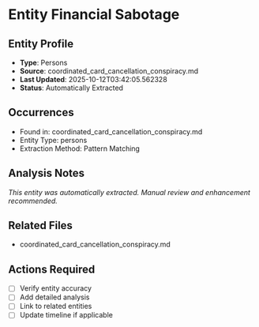 # Entity Financial Sabotage

## Entity Profile
- **Type**: Persons
- **Source**: coordinated_card_cancellation_conspiracy.md
- **Last Updated**: 2025-10-12T03:42:05.562328
- **Status**: Automatically Extracted

## Occurrences
- Found in: coordinated_card_cancellation_conspiracy.md
- Entity Type: persons
- Extraction Method: Pattern Matching

## Analysis Notes
*This entity was automatically extracted. Manual review and enhancement recommended.*

## Related Files
- coordinated_card_cancellation_conspiracy.md

## Actions Required
- [ ] Verify entity accuracy
- [ ] Add detailed analysis
- [ ] Link to related entities
- [ ] Update timeline if applicable
